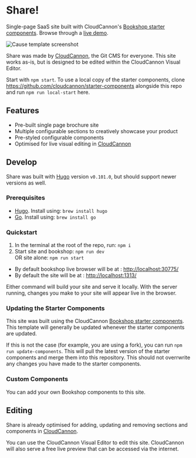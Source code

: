 # Share!

Single-page SaaS site built with CloudCannon's [Bookshop starter components](https://github.com/CloudCannon/starter-components).
Browse through a [live demo](https://hopeful-shoe.cloudvent.net/).

![Cause template screenshot](images/_screenshot.jpg)

Share was made by [CloudCannon](http://cloudcannon.com/), the Git CMS for everyone.
This site works as-is, but is designed to be edited within the CloudCannon Visual Editor.

Start with `npm start`. To use a local copy of the starter components, clone https://github.com/cloudcannon/starter-components alongside this repo and run `npm run local-start` here.

## Features
* Pre-built single page brochure site
* Multiple configurable sections to creatively showcase your product
* Pre-styled configurable components
* Optimised for live visual editing in [CloudCannon](https://cloudcannon.com/)

## Develop
Share was built with [Hugo](https://gohugo.io/) version `v0.101.0`, but should support newer versions as well.

### Prerequisites
* [Hugo](https://gohugo.io/getting-started/installing/). Install using: `brew install hugo`
* [Go](https://go.dev/learn/). Install using: `brew install go`

### Quickstart
1. In the terminal at the root of the repo, run: `npm i`
2. Start site and bookshop: `npm run dev` <br> OR site alone: `npm run start`
* By default bookshop live browser will be at : [http://localhost:30775/](http://localhost:30775/)
* By default the site will be at : [http://localhost:1313/](http://localhost:1313/)

Either command will build your site and serve it locally. With the server running, changes you make to your site will appear live in the browser.

### Updating the Starter Components
This site was built using the CloudCannon [Bookshop starter components](https://github.com/CloudCannon/starter-components).
This template will generally be updated whenever the starter components are updated.

If this is not the case (for example, you are using a fork), you can run `npm run update-components`. This will pull the latest version of the starter components and merge them into this repository. This should not overrwrite any changes you have made to the starter components.

### Custom Components
You can add your own Bookshop components to this site.

## Editing
Share is already optimised for adding, updating and removing sections and components in [CloudCannon](https://app.cloudcannon.com/).

You can use the CloudCannon Visual Editor to edit this site. CloudCannon will also serve a free live preview that can be accessed via the internet.
